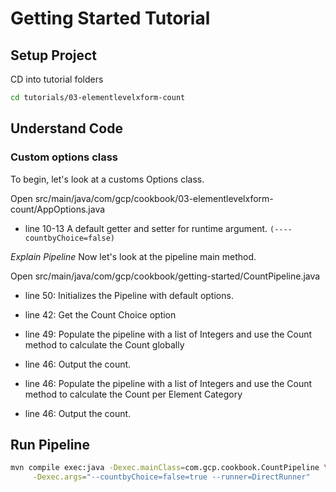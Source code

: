 # Getting Started Tutorial

## Setup Project
CD into tutorial folders
```bash
cd tutorials/03-elementlevelxform-count
```

## Understand Code

### Custom options class
To begin, let's look at a customs Options class.

Open <walkthrough-editor-open-file 
filePath="/beamcookbook/tutorials/03-elementlevelxform-count/src/main/java/com/gcp/cookbook/AppOptions.java">src/main/java/com/gcp/cookbook/03-elementlevelxform-count/AppOptions.java</walkthrough-editor-open-file>


- <walkthrough-editor-select-line
filePath="/beamcookbook/tutorials/03-elementlevelxform-count/src/main/java/com/gcp/cookbook/AppOptions.java"
startLine="9" startCharacterOffset="0" 
endLine="12" endCharacterOffset="80">line 10-13</walkthrough-editor-select-line>
A default getter and setter for runtime argument.
```(----countbyChoice=false)```



*Explain Pipeline*
Now let's look at the pipeline main method. 

Open <walkthrough-editor-open-file 
filePath="/beamcookbook/tutorials/03-elementlevelxform-count/src/main/java/com/gcp/cookbook/CountPipeline.java">src/main/java/com/gcp/cookbook/getting-started/CountPipeline.java</walkthrough-editor-open-file>

- <walkthrough-editor-select-line
filePath="/beamcookbook/tutorials/03-elementlevelxform-count/src/main/java/com/gcp/cookbook/CountPipeline.java"
startLine="41" startCharacterOffset="0"
endLine="42" endCharacterOffset="80">line 50:</walkthrough-editor-select-line>
Initializes the Pipeline with default options.

- <walkthrough-editor-select-line
filePath="/beamcookbook/tutorials/03-elementlevelxform-count/src/main/java/com/gcp/cookbook/CountPipeline.java"
startLine="46" startCharacterOffset="0"
endLine="46" endCharacterOffset="110">line 42:</walkthrough-editor-select-line>
Get the Count Choice option

- <walkthrough-editor-select-line
filePath="/beamcookbook/tutorials/03-elementlevelxform-count/src/main/java/com/gcp/cookbook/CountPipeline.java"
startLine="50" startCharacterOffset="0"
endLine="52" endCharacterOffset="110">line 49:</walkthrough-editor-select-line>
Populate the pipeline with a list of Integers and use the Count method to calculate the Count globally

- <walkthrough-editor-select-line
filePath="/beamcookbook/tutorials/03-elementlevelxform-count/src/main/java/com/gcp/cookbook/CountPipeline.java"
startLine="53" startCharacterOffset="0"
endLine="57" endCharacterOffset="80">line 46:</walkthrough-editor-select-line>
Output the count.

- <walkthrough-editor-select-line
filePath="/beamcookbook/tutorials/03-elementlevelxform-count/src/main/java/com/gcp/cookbook/CountPipeline.java"
startLine="66" startCharacterOffset="0"
endLine="69" endCharacterOffset="110">line 46:</walkthrough-editor-select-line>
Populate the pipeline with a list of Integers and use the Count method to calculate the Count per Element Category


- <walkthrough-editor-select-line
filePath="/beamcookbook/tutorials/custom-options/src/main/java/com/gcp/cookbook/StarterPipeline.java"
startLine="75" startCharacterOffset="0"
endLine="80" endCharacterOffset="80">line 46:</walkthrough-editor-select-line>
Output the count.

## Run Pipeline

```bash
mvn compile exec:java -Dexec.mainClass=com.gcp.cookbook.CountPipeline \
     -Dexec.args="--countbyChoice=false=true --runner=DirectRunner"
```

    